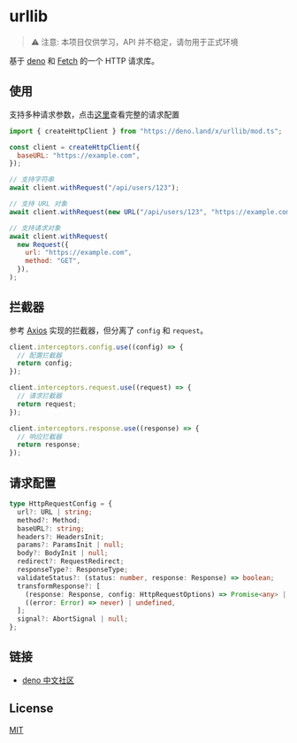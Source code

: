 # urllib

> ⚠️ 注意: 本项目仅供学习，API 并不稳定，请勿用于正式环境

基于 [deno](https://deno.land/) 和
[Fetch](https://developer.mozilla.org/zh-CN/docs/Web/API/Fetch_API) 的一个 HTTP
请求库。

## 使用

支持多种请求参数，点击[这里](#请求配置)查看完整的请求配置

```js
import { createHttpClient } from "https://deno.land/x/urllib/mod.ts";

const client = createHttpClient({
  baseURL: "https://example.com",
});

// 支持字符串
await client.withRequest("/api/users/123");

// 支持 URL 对象
await client.withRequest(new URL("/api/users/123", "https://example.com"));

// 支持请求对象
await client.withRequest(
  new Request({
    url: "https://example.com",
    method: "GET",
  }),
);
```

## 拦截器

参考 [Axios](https://github.com/axios/axios) 实现的拦截器，但分离了 `config` 和 `request`。

```js
client.interceptors.config.use((config) => {
  // 配置拦截器
  return config;
});

client.interceptors.request.use((request) => {
  // 请求拦截器
  return request;
});

client.interceptors.response.use((response) => {
  // 响应拦截器
  return response;
});
```

## 请求配置

```ts
type HttpRequestConfig = {
  url?: URL | string;
  method?: Method;
  baseURL?: string;
  headers?: HeadersInit;
  params?: ParamsInit | null;
  body?: BodyInit | null;
  redirect?: RequestRedirect;
  responseType?: ResponseType;
  validateStatus?: (status: number, response: Response) => boolean;
  transformResponse?: [
    (response: Response, config: HttpRequestOptions) => Promise<any> | any,
    ((error: Error) => never) | undefined,
  ];
  signal?: AbortSignal | null;
};
```

## 链接

- [deno 中文社区](https://deno.js.cn/)

## License

[MIT](./LICENSE)
